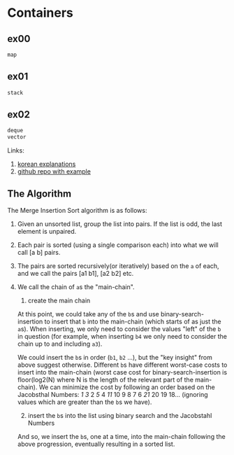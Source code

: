 # Containers

## ex00

```c++
map
```

## ex01

```c++
stack
```

## ex02

```c++
deque
vector
```

Links:

1. [korean explanations](https://ebang.tistory.com/104)
2. [github repo with example](https://github.com/decidedlyso/merge-insertion-sort/tree/master#the-algorithm)

## The Algorithm

The Merge Insertion Sort algorithm is as follows:

1. Given an unsorted list, group the list into pairs. If the list is odd, the last element is unpaired.
2. Each pair is sorted (using a single comparison each) into what we will call [a b] pairs.
3. The pairs are sorted recursively(or iteratively) based on the `a` of each, and we call the pairs [a1 b1], [a2 b2] etc.
4. We call the chain of `a`s the "main-chain".

   1. create the main chain

   At this point, we could take any of the `b`s and use binary-search-insertion to insert that `b` into the main-chain (which starts of as just the `a`s). When inserting, we only need to consider the values "left" of the `b` in question (for example, when inserting `b4` we only need to consider the chain up to and including `a3`).

   We could insert the `b`s in order (`b1`, `b2` ...), but the "key insight" from above suggest otherwise. Different `b`s have different worst-case costs to insert into the main-chain (worst case cost for binary-search-insertion is floor(log2(N) where N is the length of the relevant part of the main-chain). We can minimize the cost by following an order based on the Jacobsthal Numbers: *1* *3* 2 *5* 4 *11* 10 9 8 7 6 *21* 20 19 18...  (ignoring values which are greater than the `b`s we have).

   2. insert the `b`s into the list using binary search and the Jacobstahl Numbers

   And so, we insert the `b`s, one at a time, into the main-chain following the above progression, eventually resulting in a sorted list.
